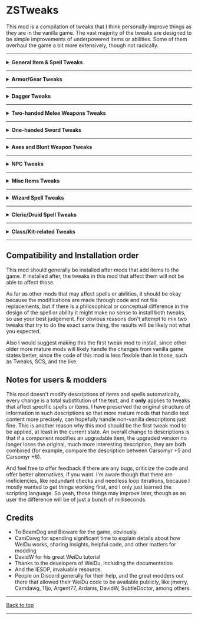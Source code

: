 # ZSTweaks

This mod is a compilation of tweaks that I think personally improve things as they are in the vanilla game. The vast majority of the tweaks are designed to be simple improvements of underpowered items or abilities. Some of them overhaul the game a bit more extensively, though not radically.

---
<details>

<summary><b>General Item & Spell Tweaks</b></summary>

This section includes non-specific improvements to groups of items and spells. Components that affect many items based on pattern matchings do no affect their item descriptions.

**Component 120:** Make conjured magical weapons add extra attacks (Flame Blade, Ghost Blade, Black Blade of Disaster...)

The problem with these spells is that they promise power, but your little sickly wizard is not a very good fighter at all. I think this promise should be more serious, and therefore, by default, all these weapons grant +1 APR by default.

**Component 1120:** Make some weapon categories incur in backstab penalties for balance

This reduces the backstab multiplier of some weapons who realistically would not be great for backstabs, which also includes pretty broken weapons when used for backstabs, such as the Staff of Ram.

- No penalty: Piercing swords, Ninja-tos, Clubs, and Daggers.
- -1 penalty: Long swords, Scimitars, Katanas.
- -2 penalty: Staves

Note that a side of this is that holding two weapons with penalties will increase the penalties additively, which is an unavoidable side effect of the fact that the backstab reduction cannot be applied per weapon, only universally.

**Component 1121:** Make Flails and Morningstars always inflict a small amount of piercing damage

Both types of weapon have piercing parts, that's why. The amount of piercing is very small and depends on enchantment level:

- +0, +1 -> 1 point of piercing damage
- 2+, +3 -> 2 points of piercing damage
- +4, +5 -> 3 points of piercing damage
- +6 -> 4 points of piercing damage

**Component 1150:** Make spears do a baseline damage of 1d8, not 1d6

1d6 is a little low for spears in my opinion and it fills the imaginary "gap" of two-handed weapons with damage between staves and two-handed swords and halberds.

**Component 1160:** Make warhammers do a baseline damage 1d5+1, not 1d4+1 (except hammers outside that range)

1d4+1 always felt a little too small and narrow for hammers. This doesn't affect special hammers that have double the damage potential such as Crom Faeyr. It also includes Voidhammer +3, which only inflicts magic damage.

**Component 1350:** Make Wakizashis and Ninja-Tos deal 2d4 instead of 1d8 and have a speed factor of 3

This mostly exists to create a differentiating factor in terms of damage from long swords. I think the inclination is clearly towards "Kara-Turan/eastern blades are higher quality".

Additionally this will make ninja-tos have a speed factor of 3 by default, like short swords and wakizashis, since they are technically short swords.

**Component 1351:** Make Wakizashis a piercing/slashing weapon

This makes wakizashis hit as a slashing weapon if the circumstances favor it. IRL it is really a slashing sword anyway, but I want to preserve the original damage type (which is better than slashing in most situations, especially against enemies that use wearable armor).

**Component 1360:** Make Light Crossbows get 1.5 APR

Just a small bonus to make it more interesting and different compared to heavy crossbows. It's not too far-fetched anyway to think smallers crossbows can be reloaded faster. This will affect crossbows that have an APR bonus already, i.e. 1/2 APR will be added.

**Component 1370:** Make Katanas deal 2d5 instead of 1d10

This mostly exists to create a differentiating factor in terms of damage from long swords. I think the inclination is clearly towards "Kara-Turan/eastern blades are higher quality".

**Component 1400:** Make Bastard Swords deal 1d8+1 by default

I never liked that bastards swords were "between long swords and two-handed swords" but there was no max damage difference between long swords and bastard swords. So now they're damage-wise actually between both.

**Component 1430:** Make Two-handed swords deal 1d9+1 by default, and 2d6 where it applies

This mostly exists for consistency with the bastard sword, such that the minimum damage is equal to it. Two-handed swords that have a 1d12 base damage will instead get 2d6.

**Component 1440:** Make daggers have general extra features to compensate the low damage

There's generally very little reason to use a dagger, because:
- All other melee weapons cause more damage
- Your other weapons will never be stolen
- Using the dagger has no benefits of any sort for being a small weapon.
- The only saving grace they might have is that a few of them have a semi-interesting special effect which likely gets deprecated later.

This is a small change to make daggers slightly more appealing on a general level. They will all have an implied:

- +1 THAC0 bonus
- Speed factor of 0
- +5% Critical chance
- Overwhelming criticals: critical hits do moderately additional damage additively in a second tick of damage.
  - The formula for critical damage added (additively) is: (**MaxWpnDmg** - 1) **+**  2 dice of **MaxWpnDmg**:
  - Dagger **+0** -> 3 + 2d4, i.e. 5-11 dmg
  - Dagger **+1** -> 4 + 2d5, i.e. 6-14 dmg
  - Dagger **+2** -> 5 + 2d6, i.e. 7-17 dmg
  - Dagger **+3** -> 6 + 2d7, i.e. 8-20 dmg
  - Dagger **+4** -> 7 + 2d8, i.e. 9-23 dmg
  - Dagger **+5** -> 8 + 2d9, i.e. 10-26 dmg
  - Dagger **+6** -> 9 + 2d10, i.e. 11-29 dmg

All these bonuses are additive. Note that this component will not update the descriptions of each dagger to reflect this change. Sorry, but I don't know how to code that in WeiDu just yet.

**Component 1450:** Make some rogue weapons have the chance of doing more damage if wielded by pure thieves (Finesse)

This component is an attempt at making pure Thieves more effective with a portion of thief-usable weapons without relying on stats, APR or proficiency points.

Essentially, when wielding a weapon they can use what I call "finesse", which is a concept that I borrowed from NWN, they can deal extra damage per attack randomly (additively), based on the base attack damage of the weapon used (vanilla values). This includes bows, crossbows, clubs, daggers, long swords, scimitars, wakizashis, ninja-tos, katanas, and short swords. It's hacky, as most things not quite supported by the game, but it works. To be more specific:

- **Scimitars, long swords, quarterstaves**: 10% chance per hit to inflict 1d8/6+bonus of slashing/crushing damage.
- **Katanas**: 15% chance per hit to inflict 1d10+bonus of slashing damage.
- **Ninja-tos and wakizashis**: 25% chance per hit to inflict 1d8+bonus of slashing/piercing damage.
- **Short Sword and clubs**: 35% chance per hit to inflict 1d6+bonus of piercing/crushing damage.
- **Bows, slings**: 45% chance per hit to inflict 1d6 and 1d4+bonus missile damage respectively.
- **Darts, Daggers, Crossbows**: 60% chance per hit to inflict 1d3+bonus, 1d4+bonus and 1d8, respectively, of piercing/missible damage.

Note that this component does not account (automatically) for special weaponry which may use a different kind of damage-dealing effect than normal. For example, Voidsword +3 in SoD causes only magic damage and is not part of the damage of the weapon as such, but exists as a separate effect. These have to be added manually (in that example, the extra damage would occur in the same way as the others, but only as magic damage, which is intended). Currently, the following thief-usable items are accounted for:

- Voidsword, Void-arrows, Void-bullets (SoD)
- Fierce Swirl +2 (Lava's Shades of the Sword Coast)
- 1d2 Arrows of Antimagic will be skipped (SoD)
- Broken Spirit Arrow +1 will be skipped(The Calling)


**Component 1530:** Moderate the inexplicably double damage magical throwing daggers do, to not make them the obvious choice all the time to maximize damage

This reduces the number of dice thrown of DAGG11 and DAGG12 to 1 so they are not the only good choice for daggers to maximize damage. And for consistency. Generally speaking I dislike a lot this sort of unbalanced design. DAGG11 specifically, already comformed to this rule in BGEE.

**Component 1531:** Make all divination spells and a few spells ignore magic resistance, where it makes sense

This component makes divination spells that are affected by Magic Resistance (which seems odd) lose that restriction, and also cannot be dispelled by Dispel Magic, unless noted. Affected spells include: Detect Evil, Know Alignment.

Additionally, a few spells also bypass magic resistance, because it makes sense in my judgment. My rationale:
- Stinking Cloud: It's a fart cloud that smells so awful, it can make you lose consciousness. Puh-lease.
- Entangle, Grease & Web (and other web spells used by creatures): It's physical webs, grease, and animated vegetation, so I think it makes sense.
- Summon Cow: Because it's a cow falling on you, duh.
- Glitterdust: It's just a ton of conjured sparkly dust that blinds and makes enemies visible. Can be dispelled.
- Magical Stone: because you're just hurling a stone magically
- Call Lightning: because the druid is beckoning the skies to shoot lightning onto your foes, which means it's not exactly the same as Lightning Bolt, which is generated directly from the wizard.
- Summon Insects/Insect Plague/Creeping Doom: well, because it's insects doing damage, that's it. Can be dispelled though.
- Nature's Beauty: You're blinding or killing others by the shock, which is something that is the result of plain perception, so I don't think it makes much sense to be affected by magic resistance.
- Storm of Vengeance: Because it's a spell that causes the skies and the earth to go crazy. It might make it more useful in some instances, and not just as a way to kill <=8 HD or to interrupt spellcasters.

Overall this should make all these spells more usable throughout the trilogy of games, especially against enemies such as drow, who have a very high chance of resisting magic.

Please bear in mind that this component should be installed after tweaks that affect these spells, especially if they add new effects to them; otherwise, this tweak will only work partially, and inconsistent results could ensue.

**Component 1532:** Make unenchanted bracers, belts and boots grant +1 HP, so they're not just garbage used only for RP purposes

I do not like gear that you can wear without any effect whatsoever. I can live with rings that don't do that, because there's no reasonable benefit to just wearing a ring. Therefore, wearing unenchanted belts, boots, and bracers will grant the wearer +1 HP which I think is reasonable enough, and it doesn't change balance much.

For consistency, all of the enchanted belts, boots and bracers will also grant this. The unenchanted items will be still a bottom-of-the-barrel choice, but at least, they don't exist just as unglorified decoration, and will provide some use, especially at the beginning of BGEE (and IWDEE?), and encourages filling all the gear slots.


**Component 1533:** Rebalance wands (currently only the Wand of Missiles is affected)

- Wand of Magic Missiles: it casts 3 missiles, not 1, which makes it generally useful for the majority of both games, same as casting from a scroll.
- We'll see in the future

**Component 1534:** Rebalance some potions

Only one wand is changed so fast, the rest are potions:

- Potion of Icedust: instead of providing a set immunity to fire for 1 round, it adds +75% resistance to fire for 3 rounds. I was considering making this effect undispellable, but decided against it.
- Potion of Heroism: it also prevents morale failure as it increases the confidence of the drinker. It can also be drunk by any class.
- Potion of Invulnerability: it also increases magic resistance by +10%, and it can be used by any class
- Elixir of Health: the HP recovered is now 17 (from 10) and protects against being poisoned (but not to direct poison damage; not dispellable) for 10 seconds. This is added such that when taking heavy damage, if you're poisoned, it's more desirable than just gulping down a better HP potion to ensure survivability.
- Potion of Perception: now the proper "detection" thief skills are improved further (find traps and detect illusions): 40%. Additionally, the enhanced perception improves THAC0, AC, and Saving Throws by 2.
- Potion of Power: this makes the potion prevent morale failure like the potion of heroism, +1 backstab, it improves all thieving abilities (not just some), and it now also grants +10% higher damage output (physical and magical), which makes it useful for any class.
- All Strength potions: usable by any class

**Component 1535:** Make all potions usable by all classes

Self-explanatory.

</details>

---

<details>

<summary><b>Armor/Gear Tweaks</b></summary>

This section includes specific armor tweaks, and it updates descriptions accordingly in a destructive way.

**Component 1170:** Make Shadow Dragon Scale behave less like a Black Dragon Scale

It seems like a mistake to me that this armor, made from a creature from the plane of Shadow that doesn't even use acid as a breath weapon grant you acid resistance. Instead of acid resistance, it offers:

- Negative Plane Protection
- Nondetection
- Saves vs. Illusion and Necromancy spells: +4 bonus
- The usual AC bonuses.

**Component 1171:** Make Silver Dragon Scale also grant 40% cold resistance as you would expect

Silver Dragons wield and are resistant to cold, same as White Dragons. It should grant cold resistance, much like the Fire Dragon Plate does fire.

**Component 1172:** Make Rings of Elemental control more likely to charm the elementals and add missing resistances

This improves the power of the charm by making the save against it -2, instead of +2.

**Component 1173:** Make Ring of Gaxx's improved haste last 2 full rounds, and not 10 seconds

It's pretty strange to limit it to 10 seconds. It's 2 full rounds now.

**Component 1174:** Make Heartwood Ring add 1 spell slot per level, as well as 1 HP/round regen

This makes this ring significantly more useful for an Archdruid, adding 1 extra spell slot of every level, and a slow regeneration effect as the nigh-timeless druidic legend you are.

**Component 1180:** Make Ring of Danger sense protect against backstabs

Self explanatory and ever useful, for any class. Anti-chunking for mages.

**Component 1316:** Make Mercykiller Ring more useful for rogues that like killing

This makes the ring also add a +1 damage bonus, +1 THAC0 bonus, and +5% critical hit chances with all weapons, along with the other bonuses, but only to pure, single-classed Thieves (for balance and to encourage commitment). The ring can also be equipped by rangers, but only the vanilla benefits will apply.

**Component 1317:** Make the basic robes and Archmage robes slightly more remarkable

I do not like that most robes, except the most powerful ones are largely unremarkable. This is the list of changes:

- **Knave's Robe**
  - +2 AC against Slashing and Piercing (was +1 against Piercing)
  - Save vs. Death +1 (vanilla) and Save vs. Breath +1 (new)
  - +50% Poison damage resistance
  - 5% universal Thief skill boost (you're a knave!)
- **Traveler's Robe**
  - +3 AC against missile (was was +1)
  - +15% Missile resistance
  - Save vs. Wand +1 and Save vs. Spell +1 (was Save vs. Breath +1)
  - Movement speed increases by a factor of 4 (you're a traveler, moving from town to town!)
- **Adventurer's Robe**
  - 1 universal AC bonus (the bonus to crushing seems a little weird)
  - Save vs. Petrification +1 (vanilla) and Save vs. Spell +1 (new)
  - +20% Magic damage resistance
  - +10% Elemental damage resistance
- **Elemental resistance robes**: resistance increased to 40%, adds 7% damage bonus in the relevant element and +1 save vs. evocation spells. This also increases the damage resistance of Robe of Red Flames to 50%, and adds the evocation bonus, for consistency (it's a straight upgrade from the Robe of Fire Resistance).
- **Archmage Robes**
  - AC set to 5 (vanilla), and it improves AC by 1 (new)
  - Magic resistance improved by 10%, not 5%
  - Magic damage resistance improved by 25%
  - Casting speed improved by 1
  - Saving throws bonus against Spell at +2, +1 for the rest

**Component 1560:** Make Belt of Skillful Blade also increase piercing damage by 10%

This makes the belt include piercing damage, such that it affect things like daggers, short swords and wakizashis.

**Component 1561:** Make Cloak of the Stars create 30 darts, instead of six, and add passive effects

6 darts is really unremarkable for a once-per-day effect. 30 is far more interesting. Additionally, if you wear it, you become proficient in darts immediately (unless proficiency is higher) and gain Save vs. Spell bonus of +1. Perhaps you don't need to sell it immediately anymore!

**Component 1570:** Make Eyes of the Beholder's skills mirror the power of the spells they're based on

This improves the component slightly such that the Domination power is as powerful as the Domination spell, i.e. -2 penalty to Save vs. Spell, and the Paralyze spell is as powerful as Hold Person, i.e. -1 penalty to Save vs. Spell.

**Component 1610:** Make Robe of Invocation also improve all elemental damage by 5% and add a +2 bonus against Invocation

This makes this robe improve Invocation wizards in more ways, similarly to my tweaks to elemental robes, but with milder damage bonuses, since it's a more universal bonus:

- 5% elemental damage bonus
- +2 save vs. Invocation

**Component 1620:** Make Vicross' Thayan Circlet apply Improved Shield of Chaos instead of just Shield of Chaos

This makes the circlet a bit more valuable by making it more effective in controlling Wild Surges. It's a little underwhelming to just have the same bonus as the robe of Hayes.

**Component 1650:** Make mage robes without cloak (like Robe of Vecna) take on the appearance of a robe with cloak

Purely cosmetic tweak. I've never liked the look of robes without cloaks or without hoods.

**Component 1651:** Make Studded Leather of Thorns add some piercing damage too

I mean, they're THORNS; the only difference is that they're FIERY. Instead of only inflicting 1d4 fire damage, they inflict also 1d4 piercing damage, making it an overall more useful defensive armor.

**Component 1652:** Make Grandmaster's Armor's movement bonus not affected by Free Action

This component makes the doubled movement of this armor not be affected by Free Action at all, which to me seems much more fitting, since it's the main (and only) feature of this armor. Ahhh, Free Action, the constant thorn in our sides.

**Componen 1653:** Make Thieves' Hood protect against critical hits and slightly more advantageous for single-classed thieves: +1 THAC0 and Damage

This improves this item in the following ways:

- Both upgraded and non-upgraded version protect now against critical hits, essentially giving Thieves a vanilla item that protects them too against critical hits.
- Single-classed thieves gain +1 THAC0 and Damage (for balance, and to promote specialization)

**Component 1654:** Make Star-Strewn Boots slightly better and favor Inquisitors too (SoD)

This makes these boots improve Magic Resistance by 10% for everyone (from 7%) and Inquisitors and Wizard Slayers by 18%. Inquisitors are added because they fall fairly well in the anti-wizard theme.

**Component 1655:** Make Crown of Lies more consequential when used

-30 lore is generally not very important, since it's not used for any game interaction, just for identifying objects, which is ordinarily a mundane and inconsequential task. Therefore now it reduces lore by -20 BUT it also decreases Wisdom by 2 (which would affect Cleric/Mages more), Detect Illusions by 10, and inflicts -2 vulnerability to Illusion magic, since they rely on Wisdom for spell slots in vanilla. This is compensated slightly such that it provides 2 spell slots for level 4 too (3 and 4).

**Component 1656:** Make Helmet of Dumathoin very slightly more powerful

This improves the damage resistance it grants to 5%. The reason for this lies in the fact that the game only uses integers for most calculations, including damage. This means that the vanilla 3% damage reduction, for classes that have no other sources to reduce damage, would have to be hit with a physical attack of at least 34 damage to reduce the damage by 1, which is the minimum amount, which oftentimes means you're dealing with an enemy that is about to chunk/delete you anyway.

5% would reduce the threshold before the reduction to 20 points of received damage. It's still mild and shouldn't unbalance anything. For Barbarians, Cleric, Paladins, and Dwarven defenders, it will provide a juicier bonus, since they all have ways to add physical damage reduction.

**Component 1657:** Make The Visage add the capacity to cast Aura of Despair once per day and improve powers slightly

This improves this mask's powers in the following ways:

- Breathe Acid now causes 8d6 acid damage, not 6d6
- May cast also Aura of Despair as a blackguard of the same level once per day, which is fitting considering the description itself talks about how looking into the mask causes feelings of dread.

**Component 1658:** Make Dragon Helm add protection against acid too, as well as +2 saves against Breath

Self explanatory. As for the reasoning, because it felt odd leaving acid breath out of it. Saves vs. Breath, because well, dragon breath.

It also tweaks the description slightly, because oddly enough it talks about having red, white and green scales. I was expecting red, white, and **blue**, since blue dragons are the ones who produce electricity, and green dragons exhale poisonous gas. Now it mentions having red, white, black (dragons with acid breath), and blue scales.

**Component 1659:** Make Helm of the Rock a bit more protective and commanding

This makes both versions of the helm a truly universal non-physical damage protector by adding a 25% resistance to magic damage. Additionally, the upgraded version gets the following:

- +7% physical damage reduction
- +1 Charisma
- Aura of Command is no longer single-target, it spreads upon impact, similarly to Hold Person, but in a bigger area.

**Component 1661:** Make Cloak of the Sewers also protect against poison

This makes the cloak grant additionally grant a Save vs. Poison bonus of +1, as well as 50% poison damage reduction.

**Component 1662:** Make Montolio's Cloak grant a damage and thac0 bonus to rangers

This makes this cloak more meaningful for rangers, without having to focus only on dual wielding benefits. Rangers get a +1 THAC0 and Damage while wearing it.

**Component 1663:** Make Sandthief ring in BGEE work as in BG2EE (one use per day)

This makes this ring reusable instead of having limited charges.

**Component 1664:** Make all ioun stones and circlets protect against critical hits

Self-explanatory. This component is in a way incompatible with the spirit of other components, because it makes protection against critical hits more pervasive, such is the case with the tweak that makes Thieves' Hood protect against critical hits.

**Component 1665:** Make several basic ioun stones and circlets a bit more interesting or powerful

This modifies a selection of vanilla ioun stones and circlets:

- Dusty Rose Ioun Stone: inspired by the description, it also protects against berserk and fear. The AC bonus is also now 2. Additionally, it changes the BAM so it has a pinkish hue.
- Pearly White Ioun Stone: this improved the trollish regeneration from 1 HP every 5 rounds, to every round.
- Golden Ioun Stone: makes it more interesting for general use by improving not just intelligence, but Saves vs. Spells by 1 and magic resistance by 10%.
- Obsidian Ioun Stone: obsidian is a brittle but hard. Other than increasing CON by 1, now it also improves AC against all except crushing by 2, and improves physical damage resistance to everything except crushing by 5%.
- Silver Gray Ioun Stone: Now it now also improves WIS by 1, but it also improves lore by 15. Divine casters get one extra spell slot from level 1 to 5. Finally, druids and clerics get a +1 to casting speed.
- Circlet of Netheril: this makes it more useful and final for sorcerous classes by adding one extra spell slot for level 9 as well, as well as a +7% magic damage dealt bonus.
- Eilistraee's Boon +1: this makes the item give a bonus to non-evil elves: +1 DEX

**Component 1666:** Make Bracers of Blinding's Improved Haste effect last 1 turn and improve speed passively

The original lasts 20 seconds. Additionally, it improves weapon speed factor by 2 and movement rate by 2 (not affected by Free Action).

**Component 1667:** Make Xarrnous's Second Sword Arm (and SoD's version) also add +1 damage (lesser Legacy of the Masters)

This improves the gauntlets such that it also improves damage, not just thac0, making it a lesser version of Legacy of the Masters.

**Component 1668:** Make The Dale's Protector slightly more powerful and open to all classes

This improves the item such that it's more attractive for ranged weapon users: the thac0 bonus is now +3, and it improves ranged damage as well by +1 (which becomes +2 for Archers, and any rogue, both thief or bard).

**Component 1669:** Make Gauntlets of Extraordinary Specialization improve THAC0 by 2 and open to all classes

Self explanatory.

**Component 1671:** Make The Eyes of Truth add a bonus to detect illusions and traps

I decided to take the name of item more seriously. And let's face it, this items it always an automatic selling. In this state at least it has some use for Fighter/Thieves or Cleric/Thieves.

**Component 1672:** Make Stalker Gauntlets also benefit Bounty Hunters

Because it seems obvious that both classes ("professions") align with each other. Both Stalker-only benefits apply, including the enhanced backstab.

**Component 1673** Make Blessed Bracers more powerful

This makes the bracers far more worth the trouble for paladins. Instead of just letting you cast Resurrection and Heal Critical Wounds, and +10 HP:

- You can cast Resurrection once per day
- You can cast Heal once per day (instantly cast)
- You can cast Mass Heal three times per day
- All wearers get a "blessing": +1 THAC0 and Damage (Use Any Item users or good-aligned paladins)
- Paladin-only bonuses: +1 Casting Speed, +1 spell slots (1-4), +1/2 APR, +15 HP

**Component 1674:** Make Whispers of Silence protect against detection spells except for True Sight, and improve Move Silently

This makes the Nondetection effect more useful, since it's unremarkable as an effect anyway, and so the wearer is also immune other invisibility-detecting spells, except True Sight. Additionally, it adds a 10% bonus to Move Silently.

**Component 1675:** Make Cloak of Displacement add +5% damage resistance

Makes the cloak add "displacement" in the same way as "displacement" is faked with things like Shadow Form and Spirit Form, i.e. damage resistance. In this case, just +5% damage resistance (universal).

</details>

---

<details>

<summary><b>Dagger Tweaks</b></summary>

**Component 1000:** Make throwing poisoned daggers slightly more likely to poison enemies

This component makes these items get a -2 penalty to Save vs. Death which makes them more useful, and compensates for their rarity.

**Component 1130:** Make Bone Blade dagger more special and not just a plain +4 dagger

Plain enchanted weapons are boring, and the higher the enchantment level, the more egregious that is, as far as I'm concerned.

Instead of simply giving the usual +4 weapon bonuses:

- Being made partially from the tooth of a black dragon, it causes an extra 1d4 acid damage on hit and increases Acid Resistance by 40%.
- Being tempered in the blood of the duergar smith, every hit causes +5 extra damage against all elves, including drow, and the inhabitants native to the Underdark: beholders, mind flayers, kuo-toa, hook horrors, duergar, driders and umberhulks.

**Component 1140:** Make Dagger of the Star slightly more powerful.

- Dagger of the Star +4 becomes +5, and the chance of invisibility increases to 10%.
- Dagger of the Star +5 becomes one of the few privileged +6 weapons and inflicts +1 electric and fire damage per hit
- Star Bolt: Increased the chance to trigger elemental effects to 15%, the difference being, you have equal chances of triggering fire damage, electrical damage, or both.  (5% times 3)

**Component 1490:** Make Neb's Nasty Cutter have an unlimited amount of poison

The dagger will always cause 20 poison damage over 10 seconds if a Save vs. Death is failed, and never deplete.

**Component 1630:** Make The Jade's Fang slightly more powerful and improve the lifesteal effect

This component improves the dagger such that the lifesteal component is potentially better, which is identical to component 1470. Additionally, there is a 15% chance the stun happens as well, but only if a Save vs. Spell is failed. All the effects now bypass Magic Resistance, like the Stupifier in BGEE and Adjatha the Drinker (which is probably an oversight in this case).

**Component 1660:** Make Heart of the Golem +2 get a couple more magic-based features, inspired by the description

This makes the dagger, which is made from arcane metals from a golem, imbued with something more magically golem-like:

- Improves Magic Resistance by 10% when held
- 50% chance of inflicting 1d4 magic damage, no save

**Component 1670:** Make Werebane +1 a bit more effective towards Lycanthropes

Werebane's description is a little misleading. It doesn't cause +4 damage against Lycanthropes. The 1d4+1 base damage of the weapon doesn't become 1d4+5. This type of confusing description is common to all weapons that do extra damage to specific creatures. Instead, it causes 1d4+1 and if the target is a Lycanthrope, another tick of 3 piercing damage is inflicted. This improves this extra additive tick of damage so it inflicts 6 instead.

**Component 1680:** Make Stiletto of Demarchess +2 a bit more powerful and bleed every hit

This component makes the weapon try to stun the victim with a probability of 25% instead of 20%. Inspired by the sadistic story behind the weapon, it has a +5% critical chances, and it also causes bleeding every hit, similar to Gnasher, inflicting 2 extra piercing damage, as well as 2 more per round for 3 rounds.

**Component 1681:** Make Elements' Fury +2 slightly more powerful

This component makes this dagger a bit more powerful in the following ways:

- Damage dice number against elementals improved by 1: 2d4
- Elemental resistance improved by 10% while holding it.
- Random elemental damage improved to 2

**Component 1682:** Make Acid-Etched Dagger +2 generally more powerful and act as +3

This component makes this weapon one of the few +3 weapons in the expansion, acting in every way as a +3 weapon, as well as:

- Hits with dagger also deal 1d3 acid damage (improved from 1).
- 20% chance of causing 1d3 acid damage per round for 3 rounds (improved from 1, 15% chance), as well as adding an AC penalty of 2 for 3 rounds

**Component 1683:** Make Gemblade +2 more powerful and more worth hanging onto for wizards

This makes Gemblade +2 more worth using. Gemblade is one of those "cool items" design-wise, but functionally, has nothing that interesting, particularly considering INT bonuses are generally useless in vanilla game. So now, other than increasing INT by 1:

- Every hit causes an additional 1d2 magic damage
- 33% chances of causing additional 1d4+2 magic damage
- Wizards/Sorcerers/Mages can cast 2 more spells of level 1 and 2 while holding it.
- Acts as a +3 weapon for the purposes of what it can hit

**Component 1684:** Make basic throwing daggers usable as melee weapons

This copies SoD's special throwing dagger such that you can vanilla throwing daggers as melee weapons if desired. The items modified are:

- Throwing dagger (dagg05.itm): Has a melee option which deals 1d3 piercing damage, with a speed factor of 3
- Poisoned throwing dagger (dagg16.itm): Has a melee option which deals 1d3 piercing damage, plus +1 poison damage (no save). The usual poisoning ability does not work in this mod, only in ranged mode. This was done because otherwise using it as a melee weapon is too obvious as a better choice.


</details>

---

<details>

<summary><b>Two-handed Melee Weapons Tweaks</b></summary>

**Component 1200:** Make Ixil's Spike allow Haste and Improved Haste

I think everyone agrees that this type of restriction makes the weapons immediately less appealing.

**Component 1201:** Make Lilarcor +3 have a chance of causing confusion on hit

It seems appropriate that the talking sword containing the blood-lusting, raving, screaming, lunatic can cause confusion on hit. Now it has a 25% chance that the victim is confused for 1 round if Save vs. Spell is failed.

**Component 1202:** Make Warblade +4 slightly more unique, and more potent when wielded by barbarians

Since this was blessed by northern barbarian gods, the sword now causes 1d4 cold damage on contact, but makes the sword damage actually 1d12+2 (keep reading, don't worry). Additionally, barbarians wielding this sword will receive a 5% physical resistance and the sword's bonus damage is increased by 3 (1d12+5). Lastly, it will be renamed to "Barbarian Warblade +4", just because.

**Component 1280:** Make Carsomyr affect any kind of evil and not just Chaotic Evil

Self explanatory. Not that it needs to be more powerful, but it feels wrong to not be especially effective against non-chaotic evil (but yes, I understand it's because it's the opposite of a paladin's alignment).

**Component 1290:** Make Carsomyr's Dispel Magic force a Saving throw vs Spell

The dispel on hit thing is pretty cheesy so, yeah. That. No penalty with +5, -2 with +6 version

**Component 1300:** Make Silver Sword act as a +4 weapon to determine what it can hit to extend usability

The vorpal quality is very powerful, but it would be nice if the sword could work for more powerful enemies.

**Component 1318:** Make Flame of the North +2 affect all evil, not just chaotic evil

Self explanatory

**Comoponent 1322:** Make Flame of the North inflict +2 fire damage against trolls

The backstory of the sword heavily implies it was involved in the slaughter of many trolls. Therefore, the sword can completely destroy trolls on hit by causing +2 fire damage on hit to trolls only.

**Component 1390:** Make Staff of the Magi force a saving throw to dispel effects on hits

The dispel on hit thing is pretty cheesy so, yeah. That. Save vs. Spell at -2

**Component 1410:** Make Ir'revrykal Dispel Magic effect not depend on probabilities, but allow a saving throw.

This essentially is the same tweak to Carsomyr, except the chance of dispelling is also 100%. The saving throw vs spell has no penalty.

**Component 1420:** Make Ir'revrykal base damage equal to Carsomyr

This makes the weapon have 1d12 base damage much like Carsomyr, tightening the resemblance between both swords.

**Component 1460:** Make Spear of Withering able to poison on contact if save is failed

I feel like this spear should be more withery, especially considering it's a +4 weapon! This makes the spear able to inflict 12 extra poison over one round if a Save vs. Death at -2 is failed.

**Component 1540:** Make Wave +4 slightly more powerful

This component improves Wave +4 by making it always deal 3 points of cold damage per hit. Giants take 9 cold damage instead, since it was made to fight fire giants. This may make it a fine choice for a weapon for a big portion of ToB.

**Component 1590:** Make Blackmist more powerfully blinding and make you immune to blindness

This makes Blackmist's blindness power be more likely to be effective, by adding a -2 Save penalty. Additionally, you're immune to blindness while wielding it.

**Component 1591:** Make Soul Reaver slightly more balanced

Soul Reaver is fairly unbalanced, particularly because it reduces THAC0 by 2 cumulatively for 2 full minutes and it's fairly easy to make any enemy to not be able to hit anything at all. This tweak reduces this duration to 5 rounds, and requires a Save vs. Spell at -4 to resist.

**Component 1592:** Make Soul Reaver deal 1d12 damage

The sword looks like it's fairly massive. You may disagree, but that's how it comes across to me. So this will match the dice size of other blades like Carsomyr and Warblade: 1d12 (or 2d6 if the two-handed general tweak was installed).

**Component 1593:** Make Sword of Ruin +2 slightly more powerful

This makes the extra critical damage of the weapon a bit more substantial, 2d5+2 (from 2d4).

**Component 1594:** Make Cleric's staff more unique and actually benefit clerics

I don't like that it's "just" casually called "cleric's" staff. Therefore, it gains a few perks:

- 1 AC
- +1 spell slot of level 3, 4, and 5 (clerics only)
- +1 turn undead and casting level (clerics only)
- May cast Mass Cure (at minimum level, 1d8+9 healing) twice per day

</details>

---

<details>

<summary><b>One-handed Sword Tweaks</b></summary>

**Component 1125:** Make Ninjato of the Scarlet Brothehood +3 available for other classes and alignments

This makes this sword usable by non-monks of any alignment. Monks are not really implemented to take too much advantage of weapons anyway (in vanilla game).

**Component 1126:** Make Blackrazor able to hit targets immune to +3

This allows this sword to be usable in more cases. Since it's extremely powerful, no other changes are added.

**Component 1127:** Make Peridan more powerful against dragons and less misleading in the description

The description of Peridan is slightly misleading because it states that it does "double damage to dragons". You may think that every time you do damage to a dragon with it, you deal the same damage again, or perhaps you think the damage value of every attack is always double of what it would be against other enemies. Uhh, not quite.

In reality, the sword deals 1d8+2 against enemies, and 1d8+2 again in a second tick of damage if the enemy is a dragon. So now the description is a bit more explicit about what it does and:

- Regeneration improved to 1 HP per 3 rounds
- Adds 15% resistance to all elements (i.e. the damage type of most dragons)
- THAC0 against dragons is now +6, +2 for others
- +2 AC and saving throws against Dragons (essentially like a "Protection from Dragons" spell)
- Extra damage to dragons: every hit causes additionally 2d8+2 (bear in mind this is not affected by Strength or any other damage modifiers except any effect that increases slashing damage universally)
- Detect Invisibility can be cast three times, not once per day

**Component 1210:** Make The Equalizer slightly more powerful

Honestly, it kinda feels like it's immediately not useful by the time you get it. The description is also slightly misleading because it looks like it will deal, for example, 1d8+6 against some alignments, in the same way that a Longsword +6 would, but it's not like that. It actually just inflicts 1d8 (like a normal non-magical sword) and then additively includes the damage which is generally much less powerful. Therefore:

- The sword now has an enchantment of 5 for the purposes of what it can hit.
- The sword acts as a 1d8+3 in all respects as baseline.

The rest functions exactly the same: no bonus against True Neutral, +1 THAC0 +2 damage against LN/CN, +2 THAC0 +4 damage against NG/NE, and +3 THAC0 +6 damage against LG/CG/LE/CE.

**Component 1220:** Make Ras, the Dancing Blade last for 1 turn, instead of 4 rounds

This makes it useful for far longer, and more like Sword of Mordenkainen.

**Component 1230:** Make Short Sword of Mask +5 slightly more powerful

Makes the chance-based Level drain take 2 levels instead of just one and the Entangle effect 5% more likely to trigger (20%).

**Component 1240:** Make Purifier's damage bonus affect all evil, not just Chaotic Evil

Just as the title says. It's kinda funny considering the description of the weapon mentions Pit Fiends, which are Lawful Evil.

**Component 1241:** Make Purifier's Dispel Magic level 30, like Staff of the Magi and Carsomyr

This makes the dispel magic effect equal to those in the Staff of the Magi and Carsomyr.

**Component 1250:** Make Yamato's passive abilities more substantial

The effect is pretty underwhelming for a +4 weapon. Since it's advertised as a defender weapon, the following is added:

AC bonus improved to 3 (instead of 1) plus 1 against slashing, piercing, and missile weapons. 5% universal damage resistance & magic resistance.

**Component 1260:** Make Usuno's Blade slightly more electrically powerful

The effect is pretty underwhelming for a +4 weapon. Now:

- Chance of doing 2d10 electrical damage increased to 15%, and is now 5d4+1, with a Save vs. Spell at -2 for half.
- Every hit does 1d3 electrical damage with no save.
- Increases electrical damage resistance by 40%

**Component 1270:** Make Spectral Brand last for 1 turn, instead of 4 rounds

This makes it useful for far longer, and more like Sword of Mordenkainen.

**Component 1315:** Make Dak'kon's Zerth Blade behave as a +3 weapon

This makes the katana +3, for consistency with the power level of other WA-weapons.

**Component 1319:** Make Holy Sword of Tyr +3 affect all evil, not just chaotic evil

Self explanatory. I also removed the weird preamble that includes the first sentence of the general description of long swords. Seems lazy, and perhaps a mistake.

**Component 1341:** Make Hindo's Doom a +4 and +5 weapon

This simply allows the game to grant you a +4 and +5 katana, essentially. This is okay, because you get this in ToB, and that enchantment level is fine then.

**Component 1470:** Make Adjatha the Drinker thirstier

This component will make the healing per it based on probabilities, such that there is a 50% change it will heal by 1, 20% it will heal by 2, 15% it heals by 3, 10% it heals by 4, and 5% it heals by 5.

**Component 1550** Make Drizzt's weapons slightly more worth stealing in BG2

By the time you get this weapon in BG2, it's generally underwhelming and you have better weapons already. This improves his weapon in a few ways, trying to not to stray too much from the lore:

- Both: act as a +5 weapon for the purposes of what they can hit and in terms of THAC0
- Icingdeath: it's a "frost" weapon, and as such, it also inflicts 1d3 cold damage per hit, +5 against creatures immune to fire (fire elementals, fire salamanders, fire giants...). It's also considered a silver weapon.
- Twinkle: it has a defensive theme, therefore: added +2 AC bonus against slashing, piercing and missile, +1 Save vs. Spell, +8% physical damage resistance

**Component 1580:** Make Hawksight +2 improve your senses, reflexes, and accuracy more keenly

This component takes the description more seriously, and hence, other than giving +1 Dexterity it also:

- Has +4 THAC0 bonus instead of +2
- Universal +1 Saving Throw bonus
- +1/2 APR

**Component 1581:** Make Hawksight's description unique and add a minor power to it

This component requires the previous one, and it adds a description worth-reading (YMMV). I really dislike items with unique names, but with no interesting description or brief backstory. It seems lazy and uninteresting to add a named item without any background. Additionally, it adds a minor power to it, based on this brief backstory. See ZSTweaks/unique_descriptions.md for details.

**Component 1582:** Make Vexation +2 more powerful

I've always liked this sword conceptually and it's introduced into the game in a very cool way. This makes this short sword another +3 weapon, and additionally improved in the following ways:

- Critical hits inflict 2d4 extra piercing damage
- Bleeding per hit improved to 1d2 from 1

Note that this will make the encounter relatively more difficult, obviously. Protect your mages, Neera will likely be targeted. And promptly chunked.

**Component 1583:** Make Kachiko's Wakizashi substantially more unique in description and improve it

I really hate unique items with nothing in the description worth reading, so I tried to add something a bit more worth reading and hopefully not too cringy (see ZSTweaks/unique_descriptions.md for details). Nothing is going to contradict the lore anyway. The following additions are added:

- Wisdom penalty (which can kill, technically, and I guess remove spell slots from priests) lasts for 6 rounds now as opposed to 2 rounds.
- Shadowdancers receive: +10% Hiding skills and +1 THAC0
- Can cast Shadow Jump three times per day: teleport instantly to a place in sight, becoming invisible for 2 rounds, and becoming unable to critically miss for the duration.


</details>

---

<details>

<summary><b>Axes and Blunt Weapon Tweaks</b></summary>

**Component 1310:** Make Defender of Eastheaven damage reduction a little more moderate

The bonuses of this weapon are very significant, and an infamous toolset for powergaming, and no-reload runs. I reduced the resistances to 10%.

**Component 1311:** Make Krotan's Skullcrusher +2 slightly less generic

Yet another enchanted, unique weapon without any special trait of any kind. It now posesses the same bonus as Skullcrusher (in vanilla game), which is a +2 damage bonus to humanoids

**Component 1312:** Make Skullcrusher +3 slightly more crushy

This component improves the extra damage against humanoids to +4.

**Component 1313:** Make Gnasher +2 slightly more painful

This component makes the "pain" that the description talks about manifest as a non-stackable 2-round weakness: -2 AC, -2 THAC0, -2 Dmg

**Component 1314:** Make Jerrod's Mace +2 behave as a +3 weapon

This makes the mace +3 for consistency with the power level of other WA-weapons. It also improves the damage and thac0 bonuses against fiends by 1.

**Component 1320:** Make Flail of Ages +5 allow Haste and Improved Haste

I think everyone agrees that this type of restriction makes the weapons immediately less appealing.

**Component 1321:** Make Bone Club +2, +3 against undead's effect reflect the description better and improve it slightly

This makes the club slightly more powerful (+3 in all respects), is more shamanic, and more damaging to undead: acts as +5 against them, with THAC0 bonus of +5 against undead, undead take +4 damage, and spectral undead take +8

**Component 1323:** Make Azuredge act properly as a +3 weapon

The original hits in terms of extra damage and thac0 like an unenchanted weapon. This component makes the weapon match the basic stats of a +3 weapon. Additionally, it fixes the usual misleding bits in the description for extra damage, and it improves slightly the extra damage to undead from 1d6+4 to 1d6+6.

**Component 1324:** Make Wyvern's Tail +2 cause poison damage on hit and have a chance of poisoning

This improves this item in the following ways:
- Causes 2 poison damage per hit with no save allowed
- If Save vs. Poison is failed, deals 5 poison damage over 5 seconds. There's a 4% chance that this poison will be as lethal as adult wyvern poison, becoming instead 25 poison damage over 5 seconds.

---

## Ranged Weapon Tweaks

**Component 1010:** Make Asp's Nest darts much more likely to poison, to compensate for the rarity and cost

This makes those very expensive darts much more likely to affect characters, which is a fair compensation for their rarity and huge monetary cost: Save vs. Death at -4

**Component 1330:** Make Darkfire Bow slightly more remarkable

Makes the elemental resistances against fire and frost increase to 15%, 30% at +5. Additionally, the +4 version makes all arrows deal extra 1 cold and fire damage (2 at +5).

**Component 1340:** Make Taralash slightly more remarkable

The +5 version literally just increases the THAC0 bonus by 1. That's a bit too boring for a +5 weapon. I'm not saying these changes are much better -- but slighty better? Absolutely!

- Makes movement bonus increase to 5.
- Adds a damage bonus of 1 like a regular composite bow
- Animals and other kind of unintelligent beasts, magical or not, take +2 and +5 damage (+4 and +5 version respectively)

**Component 1342:** Make Protector of the Dryads deal +2 damage to orcs, ogres, bugbears, gnolls, and goblinoids

Inspired by the description, it deals +2 damage to orcs... as well as some groups of similar monsters that would band together to spread evil on the Sword Coast.

**Component 1343:** Make Mana bow more magical and more deadly against arcane casters

This follows the theme of the description, which is an anti-wizard theme, and thus the following changes were added:

- Magic damage resistance: 33% (from 20%)
- Magic Resistance: 5%
- Arrows force a Save vs. Spell at -2 or the target suffers 1d4+1 magic damage and get a 10% wizard casting failure for 4 rounds

</details>

---

<details>

<summary><b>NPC Tweaks</b></summary>

**Component 1380:** Make Chaos and Entropy grant 1/2 APR each and improve them slightly.

My first move whenever I used Haer'Dalis was to give him swords that granted him extra attacks. These are his personal swords, so it feels wrong to not use them. This makes it more appealing to use, now he will have 3 APR when dual wielding by default, and both have a speed factor of 0.

Additionally, it makes Entropy cause 6 poison damage, on a Save vs. Death at -1 instead of 3 with a save without penalties or bonuses, and it makes Chaos reduce the struck opponent's Save vs. Death by 1 for 2 rounds. They both gain a speed factor of 0 and can hit targets immune to +2 weapons, like balors.

Chaos is also now similarly restricted to Tieflings, much like Entropy, and according to the description.

**Component 1480:** Make Yoshimo's Katana slightly more unique and powerful

This components keeps to the idea that it is only lightly enchanted, but it also offers a few advantages to Yoshimo:
- Speed factor reduced to 1 from 3
- THAC0 bonus increased to 3.
- Sets proficiencies to katanas to 2, unless it's higher.
- +10% critical hit chance

**Component 1500:** Make Mazzy's weapons slightly more powerful

Come on, Arvoreen! Be more generous to your most faithful holy warrior.

- Bow of Arvoreen grants extra 1/2 APR to Mazzy, +3 THAC0, and +1 damage
- Sword of Arvoreen grants extra 1/2 APR to Mazzy, +4 THAC0, and becomes in most respects a +3 weapon, except it can hurt enemies immune to +3 weapons.

**Component 1510:** Make Delryn's family shield become a +2 shield

Just a simple buff to make the shield a good option for longer.
This component also applies automatically the changes to this item in **Component 1644**

**Component 1520:** Make Hallowed Redeemer able to hit enemies immune to +2 weapons

This extends the usability of the weapon, despite the lower damage, if the constant shield the weapon grants is desired.
This component also applies automatically the changes to this item in **Component 1644**

**Component 1640:** Make Abyssal Blades more powerful (Dorn's Quest)

This improves the blades such that they have an enchantment of 5, and thus their usability is extended until the end of game, if so desired.

Additionally, the versions that have one fiend in them deal +1 fire damage compared to baseline. The version that has two deals +2.

**Component 1641:** Make the item creation abilities of vanilla NPCs slightly better

This makes these skills generate more items. Jan Jansen will create 10 Bruiser Mates. Eldoth will create 15 poisoned arrows. Additionally, his poisoned arrows will deal 20 poison damage over 40 seconds, instead of 13, and Jan's bolts will deal 1d3+1 damage, instead of 1d2+1.

**Component 1642:** Make Nalia's ring slightly more powerful

Equipped items that you cannot remove in any way are quite, quite inconvenient, since they prevent your character from being upgraded in the ways you desire. This component changes this ring so it seems less inconvenient to have it on at all times for Nalia. Specifically, other than improving AC and saving throws by 2, and granting 50% fire resistance, it also:

- 20% to Pick Locks and Find Traps (this makes her more competent at these tasks, similar to Imoen)
- 1 extra spell slot from level 1 to 5

**Component 1643:** Make Corthala family blade more powerful and more effective against wizards

This makes the blade grant Valygar the following perks:

- +1 backstab multiplier (this will ignore the backstab multiplier tweak, and behave as you would expect)
- Total bonus of +6 THAC0 against wizards and sorcerers

This component also applies automatically the changes to this item in **Component 1644**

**Component 1644:** Remove the unnecessary stat restrictions in NPC's gear

The stat restrictions are a remnant of an older, inferior way of making the gear usable only by THEM... Unless of course you happened to have the exact same stats as they. This removes these restrictions, though only in the items that seem too arbitrary:

- Cernd's gear
- Valygar's gear
- Keldorn's gear
- Anomen's shield (requires 13 Charisma, removes this requirement only)

The rest seem less arbitrary: Jan Jansen's special gear requires 17 dexterity (i.e. ability to handle it), Mazzy's (no special restrictions), Haer'Dalis' (no special restrictions), Yoshimo's (no special restrictions).

</details>

---

<details>

<summary><b>Misc Items Tweaks</b></summary>

**Component 1190:** Make Rod of Lordly Might usable by any class and more powerful

The rod is conceptually quite interesting, but generally underperforming.

- **Mace +2** is renamed to Mace of Lordly Might +3, becomes a +3 weapon, and the save against panic is now at +2, not +5, and the panic is now a 1-round Slow effect.
- **Flaming Long Sword +1** is renamed to Flaming Sword of Lordly Might +3, becomes a +3 weapon, causes 1d4 fire damage per hit, and the paralyze effect Save becomes +2 and not +5, but the Hold effect only lasts one round. Additionally, it makes it look like an actual flaming sword when held.
- **Spear +3** is renamed to Spear of Lordly Might +3, and it no longer has a Save vs. Spell bonus of +6 to cause 2d4 magic damage, now it has no bonus or penalty and causes 3d4 magic damage when save is failed.

**Component 1600:** Make CHARNAME's Tankard heal as much as a Potion of Extra Healing (Neera's quest)

This makes this item significantly more valuable. 3x potions of that sort per day.

**Component 1601:** Make potions and food universally incapable of stacking with themselves

This prevents cheeesy stacking of things like Fire Resistance, Saving Throws (Potion of Invulnerability), etc. Applies to food items such as apples from Lunia, and goodberries.

</details>

---

<details>

<summary><b>Wizard Spell Tweaks</b></summary>

**Component 150:** Make Disintegrate behave more like a modified Harm spell, similar to how it behaves in NWN2 **(NOT IMPLEMENTED YET)**

This component makes disintegrate behave like it does in NWN2, which causes 150 points of magic damage if successful, to differentiate it from the Flesh to Stone spell.

**Component 160:** Make Black Blade of Disaster unsuitable for backstabs

This exists simply to destroy any temptation to use these as cheesy ways to get insane numbers with backstabs that would instakill most things with HP and normal damage resistances in one hit. So now they should not be able to trigger backstabs.

**Component 163:** Make Iron Golem weapon unsuitable for backstabs

Same as previous component.

**Component 161:** Make Phantom Blade scale in duration up to level 20, instead of to level 18

Might be a bug present in various spells. See Glyph of Warding component.

**Component 170:** Make Wail of the Banshee inflict some magical damage and deafness on a successful save

This exists because I personally dislike using spells, especially high level spells, which are powerful but unpredictable, so that there is a benefit to using them regardless. Therefore, on a successful save, it will cause 3d6 magic damage and cause deafness for 2 rounds.

**Component 180:** Make Meteor Swarm more likely to do more damage, and bypass magic resistance like Fire Storm

The problem with Meter Swarm is that the likelihood of doing very low damage is quite high, which is pretty bad for level 9 spell. To make it worse, it doesn't bypass Magic Resistance either. Now it will instead do it like Fire Storm, causing 2d10 + 1 point/level (i.e  22-40 fire damage per round, instead of 4-40 damage per round) and no Magic Resistance will apply.

**Component 200:** Make Sleep work for level >=5 enemies with a save bonus **(NOT IMPLEMENTED YET)**

This tackles another one of my pet peeve, which is spell deprecation. Now sleep will also work for enemies of more than 4 HD, but they save against it with a Save vs. Death at +3 (it's -3 for HD less than 5).

**Component 210:** Make Horror an Enchantment spell

This mod simply changes the school to Enchantment, which is probably more accurate for a mind-altering spell.

**Component 220:** Make Ice Storm do more damage, including piercing damage

I think the damage is a little low for a 4 round static effect (2-16 cold damage per round). Now the damage will be 2d8+2 cold damage plus 1d6+2 piercing damage. Piercing was added because the animation indicates pointy ice is what falls down upon your foes.

**Component 370:** Make Ray of Enfeeblement a Necromancy spell

It probably makes more sense to make this spell a Necromancy spell like in NWN and NWN2.

**Component 380:** Make Contagion cause 4 points of Strength and Dexterity damage

2 points of damage for STR, DEX and CHA is underwhelming, and CHA reduction is irrelevant unless using particular mods. Now it reduces 4 STR and DEX, which should be a little more meaningful and more worth the level 4 slot.

**Component 390:** Make Death Fog inflict 4d4 acid damage per round instead of flat 8 damage

Improves the usability of Death Fog as a "general purpose" damage dealer, instead of just a stationary lingering anti-summon spell. The options for acid spells are very lacking in the game anyway. So instead of 8 acid damage per round now it will be between 4 to 16 per round with no save.

**Component 400:** Make Energy Drain drain 6 levels instead of 2

2 levels of drain is unremarkable and a waste of a spell slot, particularly when the likely enemies to fight by the time you get this spell are fairly high level.

**Component 405** Make Maze bypass Magic Resistance, like Imprisonment, and make Minotaurs immune to it

I think this makes this spell quite more useful, although perhaps it's too powerful like that if used against some enemies. I like this tweak, but I'll use the spell judiciously (perhaps not mazing dragons, for example). Additionally, Minotaurs are immune to it, same as IWDEE.

**Component 407** Make BGEE's Imp have 12 HP like the other familiars

This allows you to be Lawful Evil and enjoy the same amount of HP bonus as other alignments. This is standardized in BG2EE. I see no reason there should be a bias against the familiar Imp in BGEE.

**Component 410:** Make Horrid Wilting actually be more effective against plants and Water Elementals

This makes the spell mirror the behavior in 5E/BG3, where plant and water-based creatures take always maximum damage with a Save vs. Spell at -2 (this penalty is completely missing in vanilla), halved on a save. Additionally, enemies that are not damaged by draining moisture are unaffected (undead and golems). For example, at level 20, it inflicts 20d8 (i.e. 20-160 or half damage) to normal enemies and 160 to plant creatures, myconids and water elementals, unless they save, in which case they would take 80 damage.

**Component 430:** Make Grease bypass Magic Resistance and apply a Fire Resistance debuff to affected characters, and reduce movement speed regardless, as per the description

A very cool part other games using the Grease spell is that it actually primes the area for extra fire damage. This component emulates that behavior, and also makes a part of the speed reduction unavoidable. Failing the save will simply increase very significantly the slowdown.

**Component 440:** Make Comet bypass magic resistance and apply a mix of cold, fire and crushing damage

As others have noted this spell is generally just less powerful than Dragon Breath (the latter also is not affected by Magic Resistance). This is an attempt at making it more unique. As for the rationale, comets are cold and icy, hence the cold damage, but burn when in a collision path, hence the fire damage, and are big rocks, hence the crushing damage. The breakdown of damage is: 2d10+10 cold, 2d10+10 fire, 3d10+10 crushing.

**Component 441:** Make Tenser's Transformation grant a THAC0 of 0 at max level

Makes this spell achieve a THAC0 of 0 at max level, since the description clearly states "fighter of the same level".

**Component 442:** Make Tenser's Transformation give extra APR like a Fighter at the appropriate levels

This components further tightens the gap between the wizard and the fighter they want to emulate, and are granted 1/2 APR at levels 7 and 13.

**Component 443:** Make Symbol of Death work with Save bonus if above the 60 HP threshold

This spell is useless if the health of the enemy, which ordinarily you cannot know, is above that threshold, so it's fairly wasteful to use the spell unless the enemy is Near Death or the enemies are very weak anyway and easy to kill. As such, now the spell works for HP above 60, but with a bonus of +6 giving it at least some (small) chance of working at all times.

**Component 444:** Make Flesh to Stone use Petrification saves

This makes this spell force a save vs. petrification instead of spell. I think Flesh to Stone and Disintegrate are way too similar functionally, and it's almost always a better idea to use Flesh to Stone over Disintegrate (they're both even boosted equally if cast by a Transmuter). This affects the version that beholders use.

**Component 445:** Make Bigby's spells more powerful

Bigby's spells are generally a pretty poor choice for a level 8 and 9. Low damage, high chance of doing nothing. This tweak improves those two spells such that they do more damage and are more likely to be effective, bypassing magic resistance, as well (but can still be dispelled):

- Clenched fist:
  - 1st round: 4d6+6 crushing damage (originally 3d6, no save)
  - 2nd round: 6d6+4 crushing damage if save vs. Paralysis at -4 is failed (originally 4d6, save vs. Paralysis at -2 )
  - 3rd round: 8d6+4 crushing damage if save vs. Paralysis at -2 is failed (originally 6d6, save vs. Paralysis, no penalty)
- Crushing hand:
  - 1st round: 6d6+6 crushing damage (originally 2d10, no save)
  - 2nd round: 8d6+8 crushing damage if save vs. Paralysis at -6 is failed (originally 3d10, save vs. Paralysis at -4)
  - 3rd round: 10d6+10 crushing damage if save vs. Paralysis at -4 is failed (originally 4d10, save vs. Paralysis at -2)

</details>

---

<details>

<summary><b>Cleric/Druid Spell Tweaks</b></summary>

**Component 100:** Make Glyph of Warding do damage on a failed save and extend damage up to level 20, and not 18

Generally speaking I do not believe in damaging spells that can be avoided completely with Saving Throws, at least in this game, because for the most part, they constitute, sooner or later as a waste of a spell slot.
Therefore, it will always cause half damage. Additionally, it extends the headers up to level 20, such that the damage grows up to 20d4 instead of 18d4.

**Component 101:** Make Flame Blade do 4 more points of Fire Damage to undead and act as a +2 weapon against them

This is essentially how it works in IWDEE, except the +2 enchantment bonus, which is an addition to make it an effective tool against undead. This also fixes the inaccurate description in IWDEE (it's +4 fire damage, not +2). Note that this will mark the weapon as magical due to technical reasons, which will make the weapon not effective to something that is protected against magical weapons but not normal ones.

**Component 102:** Make BG's version of Flame Blade scale duration-wise like in IWDEE

There's no reason this weapon should be more limited duration-wise. Now it follows the usual convention.

**Component 110:** Make Bless last longer

I don't think 36 seconds with a very long casting makes this spell desirable in most situations. Therefore, now the duration is 36 seconds plus 1 round per 2 levels up to level 19.

**Component 130:** Standardize Hold Person's saving throw penalties

This component equalizes the saving throw penalty in the cleric version of Hold Person so it has the same as the wizard one, which is -1.

**Component 140:** Standardize Finger of Death magical damage on a successful save

This component matches the magic damage inflicted by the wizard version of Finger of Death so it's as powerful as the priest version.

**Component 145:** Make Luck last for 1 turn to make it more usable

The bonus that Luck provides really doesn't justify such a short duration. Now it lasts 1 turn instead of 3 rounds (i.e. 18 seconds).

**Component 147:** Make Luck also add 5% critical hit chances, 2 AC, 5% more to thieving

This component makes Luck more generally useful by adding also a 5% critical hit chance boost, 10% total bonus thief skill bonus, as well as 2 AC. The rest is unchanged.

**Component 190:** Make Holy Power achieve a THAC0 of 0

Makes this spell achieve a THAC0 of 0 at max level, since the description clearly states "fighter of the same level".

**Component 230:** Make Cloak of Fear work as a temporary aura of fear, like in IWDEE

For the most part I don't think this spell is worth memorizing. Now instead of being a one-off horror effect, it creates an "aura" that triggers once per round for 3 rounds, with the same specifications as the original spell.

This uses the same filename and the same effect that in IWDEE, and attempts to patch known spells that remove fear effects. Might need to be updated if new ways to remove fear are introduced.

**Component 240:** Make Goodberries generate six berries, each healing 2d4 instead of 1 point of damage, and granting very slow regeneration for 8 hours

Conceptually I think it's a cool spell for druids and rangers, and it might be a teensy bit useful perhaps for the beginning of BGEE, but generally not useful after that. Now it will heal 2d4 immediately and add a regeneration of 1 HP per turn for 20 turns. Now it also generates six berries because I like the idea of having enough to give one to every party member.

Additionally it allows stacks of 12 berries.

**Component 250:** Make Earthquake party friendly

Earthquake is generally very inconvenient to be cast at any point because of how it affects your whole party. This disables that behavior.

**Component 350:** Make Earthquake not shake the screen

In case you don't enjoy feeling like casting it might give you a tiny seizure.

**Component 260:** Make Negative Plane Protection's duration increase somewhat as you level up

It only lasts 30 seconds, which might be insufficient for fights with vampires. Since it's a very powerful effect, the increases in duration are moderate, one round per 2 levels after level 7 up to 66 seconds at level 19.

**Component 270:** Make Entangle's saving throws improve slightly at higher levels so it remains relevant for druids

Entangle saves are quite generous and as such very difficult to pull off at higher levels. It's such a "druidy" ability to have, that it feels wrong to leave druids without them because it's no longer useful.

Therefore, it starts with now a +2 bonus (from +3), which improves to +1 at level 5, 0 at level 10, -1 at level 15, and -2 at level 20.

**Component 280:** Make Poison (cleric spell) do half damage on a failed save (without poisoning them)

See component 100 for reasoning.

**Component 290:** Make Holy Power give extra APR like a Fighter at the appropriate levels

This components further tightens the gap between the cleric and the fighter they want to emulate, and are granted 1/2 APR at levels 7 and 13.

**Component 300:** Make Iron Skins cast as fast a Stoneskin

Just as it sounds, it allows druids to do that, like wizards, so they're protected as quickly as wizards do, and reduces the need to use them only in pre-fight buffing rituals.

**Component 310:** Make Fire Seeds create more seeds that do slightly more damage, with an enchantment of 2

Too little seeds and too little damage. From 4 seeds that do 2d8 to 10 that do 3d8+5. The original is way too unremarkable for a level 6 spell. Additionally, the description will mention the fact that they are thrown with a +2 THAC0 bonus. Additionally, the seeds no longer bypass most physical protections due to an enchantment level of +6, so now it will be considered +2.

**Component 320:** Make Nature's Beauty a bit more likely to kill humanoid enemies, and make blinded enemies immune

Nature's beauty is the druidic Wail of the Banshee (only for humanoids anyway), but it is fairly unlikely to kill (especially considering druids cannot have a Necromancy bonus to spells -- without save editing or special kits that is). Save bonus is now +2 instead of +3.

Additionally, much like IWDEE, blinded enemies are not affected, which is to be expected given the nature of the spell.

**Component 330:** Make Cleric's level 7 version of confusion act like Chaos (-4 saving throw penalty)

It was always a fairly odd choice of level 7 spell. Some mods resolve this by moving it to lower levels. This is another way of resolving it. It will behave like Chaos, having a Save penalty of -4 instead of -2.

**Component 340:** Make Symbol of Death work with Save bonus if above the 60 HP threshold

This spell is useless if the health of the enemy, which ordinarily you cannot know, is above that threshold, so it's fairly wasteful to use the spell unless the enemy is Near Death or the enemies are very weak anyway and easy to kill. As such, now the spell works for HP above 60, but with a bonus of +6 giving it at least some (small) chance of working at all times.

**Component 420** Make Armor of Faith also add a +2 AC bonus to make it useful at low levels

At the beginning of BGEE this spell is largely unremarkable and provides no protection of note to the cleric, now it will at least provide a minor AC bonus by default, which makes this spell the only one in vanilla BG that improves the AC of the cleric other than Defensive Harmony (IIRC).

**Component 450:** Make single-target healing spells other than Heal worth using

Healing spells are infamously bad in BG/BG2, they heal too little for such a slow cast, and they don't improve with level. With this tweak:

- Cure Light Wounds: Heals 8 points plus 1 more point per level, up to 12.
- Cure Moderate Wounds: Heals 13 points plus 2 points the first 2 levels, and 1 point on next 2, up to 19 (requires IWDEE's spell present)
- Cure Medium Wounds: Heals 20 points plus 2 more point per level, up to 28.
- Cure Serious Wounds: Heals 30 points plus 3 more point in the next two levels, 2 on the next two, up to 40.
- Cure Critical Wounds: Heals 42 points plus 3 more point per level, up to 54.

**Component 460:** Make Mass Heal faster to cast and heal a bit more

This improves the power of this spell as a combat spell by improving the casting speed to 2 (from 5), and it improves the healing slightly from 1d8 + 1/level (max of 21-28) to 4d3 + 1/level (24-32).

**Component 461:** Make Bolt of Glory slightly better

This makes the Bolt of Glory generally more effective and rearranges the damage such that outsiders and undead are always ahead in potential damage compared to Prime Material creatures. Additionally, the description, accurately notes other less-known characteristics of this spell, such as how it has no effect on celestial beings (planetars, devas, solars, aasimar), and how it bypasses Magic Resistance. Here's the damage distribution now:

- Prime Material Plane creatures: 4d4+6 magic damage
- Outsiders (except fiendish and celestials; elementals, genies, gith...): 6d6+6 magic damage
- Undead: 8d6+6 magic damage
- Fiendish outsiders (demons, devils, evil planetars and solars): 8d8+6

**Component 462:** Make Magical Stone bypass Magic Resistance and deal both magic and missile damage

Generally speaking this spell is pretty worthless and barely even thinking about. This improves its usability by making it bypass Magic Resistance, since it is essentially a pebble enchanted to be thrown at an enemy. Now it deals 1d4 missile damage and 1d4 magic damage.

**Component 463:** Make Dolorous Decay more powerful

This component improves the spell in the following ways:
- It causes 2d10 poison damage immediately on contact, as well as the usual 2-round slow effect.
- Saving Throw against the poison effect is now -3
- The poison duration is now 1 full turn. The description will be more accurate.
- During the poison's duration, target received 8% more physical damage, and gets a -2 penalty to THAC0, Damage, and AC.

**Component 464:** Make Wondrous Recall also recall wizard spells, and a higher number of them

This components allows cleric/mages to benefit more, by allowing wizard spell recalling. The spell now functions as follows:

- Guarantees the recall of 2 level-1 wizard **and** cleric spells.
- Up to 4 spells will be recalled additionally of up to level 5

However, the casting time is very high now (2 full rounds), which makes it less convenient to cast in the middle of combat, and serves more as a recovery after combat spell, unless triggered by contingencies or sequencers. Bear in mind that if this spell is cast through scripts, the caster might have lapse in judgement and stop the casting after only one round of casting to do something else, because it seems the engine doesn't ever expect casting times over just below 1 full round (i.e. casting speed of 9).

**Component 465:** Make Nature's Beauty blocked by True Sight

This component allows creatures that have True Sight or True Seeing active to automatically resist the effects of Nature's Beauty, since the spell is effectively an illusion that kills and blinds.

**Component 466:** Make Shield of Archons absorb more spell levels (equivalent to cleric level)

This component improves this spell such that it has equal level of spell absorbtion as that of the cleric level (20 for BG, 30 for IWDEE).

**Component 467:** Make Sunray be able to kill undead regadless of their magic damage resistance

This component makes the spell usable against undead, even if they're immune to magic damage resistance (or very resistance). It should inflict now 100% of the health in damage, and as such, killing them always. Additionally, magic resistance does not affect the spell.

</details>

---

<details>

<summary><b>Class/Kit-related Tweaks</b></summary>

**Component 2100:** Make Sun Soul Ray from Sun Soul Monks damage improve slightly and do more damage to undead

The maximum damage will grow to 6d8 at level 12, and 6 damage to undead, which is a very small bonus that doesn't scale. Now this bonus increases by 2 points every time the power is upgraded.

**Component 2110:** Make Sun Soulbeam do more damage to undead: 12d6 instead of just 3 more damage than baseline.

The difference between non-undead and undead in the original is 9d6 vs. 9d6+3. It's really not a meaningful difference. Therefore, the damage to undead will now be 12d6, i.e. up to 72 damage instead of 57, which I think is okay for a once-per-day ability anyway.

**Component 360:** Make Etheral Retribution do more damage per round: 6d6 per round instead of 3d8

Three rounds of 3d8 for a Quest/level 10 spell is hilariously bad, despite the possibility of sapping some Strength with a Save vs. Spell that doesn't even have a penalty. Now it does 6d6 magic damage per round at least.

**Component 2111:** Make Shaman's Writhing Fog slightly more powerful

This improves this spell by making it cause 1d3+1 cold damage, whose dice size improves by 1 every level after level 3, until it becomes 1d10+1. The Slow effect, additionally, triggers with a 50% chance, not a 20% chance.

**Component 2112:** Make Shaman's Spirit Fire slightly more powerful

This makes the damage of this spell scale better: it deals 1d4+1/level, up to 12d4+12 magic damage (24-60 damage). Additionally, the 33% Doom effect no longer requires a saving throw, it's based on probability only.

**Component 2113:** Make Shaman's Spiritual Clarity induce more clarity (removes berserk and intoxication too)

Self-explanatory. Additionally, it improves the speed of the spell from 9 to 6.

**Component 2120:** Make War Cry inflict fear with a -2 Saving Throw penalty

War Cry as an HLA is bad enough, but this makes it at least have a more reasonable chance of affecting creatures by the time you get this power.

**Component 2130:** Make Set Spike Trap do piercing damage instead of magic damage

Because it's rather strange that it does magic damage and makes you wonder why the thief would have the ability to do this. (To be fair, the same could be said for the Time Stop trap). Rogue Rebalancing also does this.

**Component 2140:** Make Exploding Trap do slightly more damage: 15d6 as opposed to 10d6

I feel like 10d6, which is the same damage of the Fireball spell at max level, is very low for an HLA, so now it's 15d6.

**Component 2150:** Make selected kit HLAS unable to be breached.

I do not find abilities that tap into "inner strength" or pure skill-based physical abilities a candidate for breach. What exactly is the spell supposedly dispelling? That's my take.

Therefore, the following abilities are no longer breachable:

- **Evasion**
- **Improved Evasion**
- **Assassination**
- **Avoid Death**
- **Hardiness**
- **Resist Magic**

**Component 2160:** Make Quivering Palm slightly more powerful at high levels

I really dislike things that scale poorly or not at all. This makes Quivering Palm saving throw penalty improve to -1 at level 18 and to -2 at level 26.

**Component 2170:** Make the THAC0 progression of Thieves better and more streamlined, so they improve up to 6, like clerics

Among many of the manifestations of the Baldur's Gate's series undying hate for thieves is that their THAC0 sucks. A LOT. Barely better than wizards. This improves the progression such that it can reach 6, like clerics. The progression follows this type of sequence: 20-19-19-18-17-17-16-15-15-14....

**Component 2180:** Make the THAC0 progression of Bards better and more streamlined, so they improve up to 6, like clerics

Refer to component 2170 for reasons. Applies the same bonus to Bards, who also have had their power sucked away by the game.

**Component 2190:** Make Poison Weapon improve couple of times more every 4 levels (level 17, and 21)

This makes Poison Weapon more powerful and reliable at high levels. At level 17, the save penalty improves to -3, lasts for 27 seconds, and the immediate poison damage increases to 8. At level 21, the save penalty improves to -4, lasts for 30 seconds, and the immediate poison damage increases to 10.

</details>

---

## Compatibility and Installation order

This mod should generally be installed after mods that add items to the game. If installed after, the tweaks in this mod that affect them will not be able to affect those.

As far as other mods that may affect spells or abilities, it should be okay because the modifications are made through code and not file replacements, but if there is a philosophical or conceptual difference in the design of the spell or ability it might make no sense to install both tweaks, so use your best judgement. For obvious reasons don't attempt to mix two tweaks that try to do the exact same thing, the results will be likely not what you expected.

Also I would suggest making this the first tweak mod to install, since other older more mature mods will likely handle the changes from vanilla game states better, since the code of this mod is less flexible than in those, such as Tweaks, SCS, and the like.

## Notes for users & modders

This mod doesn't modify descriptions of items and spells automatically, every change is a total substitution of the text, and it **only** applies to tweaks that affect specific spells or items. I have preserved the original structure of information in such descriptions so that more mature mods that handle text content more precisely, can hopefully handle non-vanilla descriptions just fine. This is another reason why this mod should be the first tweak mod to be applied, at least in the current state. An overall change to descriptions is that if a component modifies an upgradable item, the upgraded version no longer loses the original, much more interesting description, they are both combined (for example, compare the description between Carsomyr +5 and Carsomyr +6).

And feel free to offer feedback if there are any bugs, criticize the code and offer better alternatives, if you want. I'm aware though that there are ineficiencies, like redundant checks and needless loop iterations, because I mostly wanted to get things working first, and I only just learned the scripting language. So yeah, those things may improve later, though as an user the difference will be of just a bunch of milliseconds.

## Credits

- To BeamDog and Bioware for the game, obviously.
- CamDawg for spending significant time to explain details about how WeiDu works, sharing insights, helpful code, and other matters for modding
- DavidW for his great WeiDu tutorial
- Thanks to the developers of WeiDu, including the documentation
- And the IESDP, invaluable resource.
- People on Discord generally for their help, and the great modders out there that allowed their WeiDu code to be available publicly, like jmerry, Camdawg, 11jo, Argent77, Ardanis, DavidW, SubtleDoctor, among others.

---

[Back to top](#zstweaks) <br>

---
